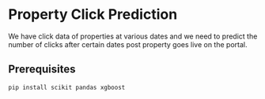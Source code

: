 # Property Click Prediction  
  
We have click data of properties at various dates and we need to predict the number of clicks after certain dates post property goes live on the portal.  

## Prerequisites   

```
pip install scikit pandas xgboost  
